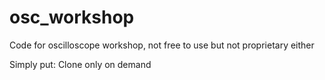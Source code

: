 # osc_workshop
Code for oscilloscope workshop, not free to use but not proprietary either

Simply put: Clone only on demand
